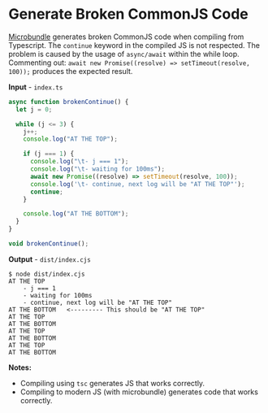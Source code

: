 # Generate Broken CommonJS Code

[Microbundle](https://github.com/developit/microbundle) generates broken CommonJS code when compiling from Typescript. The `continue` keyword in the compiled JS is not respected. The problem is caused by the usage of `async/await` within the while loop. Commenting out: `await new Promise((resolve) => setTimeout(resolve, 100));` produces the expected result. 

**Input** - `index.ts`

```ts
async function brokenContinue() {
  let j = 0;

  while (j <= 3) {
    j++;
    console.log("AT THE TOP");

    if (j === 1) {
      console.log("\t- j === 1");
      console.log("\t- waiting for 100ms");
      await new Promise((resolve) => setTimeout(resolve, 100));
      console.log('\t- continue, next log will be "AT THE TOP"');
      continue;
    }

    console.log("AT THE BOTTOM");
  }
}

void brokenContinue();
```

**Output** - `dist/index.cjs`

```
$ node dist/index.cjs
AT THE TOP
	- j === 1
	- waiting for 100ms
	- continue, next log will be "AT THE TOP"
AT THE BOTTOM   <--------- This should be "AT THE TOP"
AT THE TOP
AT THE BOTTOM
AT THE TOP
AT THE BOTTOM
AT THE TOP
AT THE BOTTOM
```

**Notes:** 
- Compiling using `tsc` generates JS that works correctly. 
- Compiling to modern JS (with microbundle) generates code that works correctly. 

